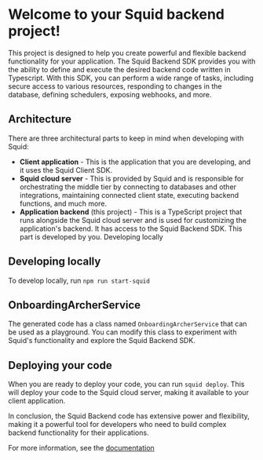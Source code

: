 # Welcome to your Squid backend project!

This project is designed to help you create powerful and flexible backend functionality for your application. The Squid
Backend SDK provides you with the ability to define and execute the desired backend code written in Typescript. With
this SDK, you can perform a wide range of tasks, including secure access to various resources, responding to changes in
the database, defining schedulers, exposing webhooks, and more.

## Architecture

There are three architectural parts to keep in mind when developing with Squid:

* **Client application** - This is the application that you are developing, and it uses the Squid Client SDK.
* **Squid cloud server** - This is provided by Squid and is responsible for orchestrating the middle tier by connecting
  to databases and other integrations, maintaining connected client state, executing backend functions, and much more.
* **Application backend** (this project) - This is a TypeScript project that runs alongside the Squid cloud server and
  is used for customizing the application's backend. It has access to the Squid Backend SDK. This part is developed by
  you. Developing locally

## Developing locally

To develop locally, run `npm run start-squid`

## OnboardingArcherService

The generated code has a class named `OnboardingArcherService` that can be used as a playground. You can modify this class to
experiment with Squid's functionality and explore the Squid Backend SDK.

## Deploying your code

When you are ready to deploy your code, you can run `squid deploy`. This will deploy your code to the Squid cloud
server,
making it available to your client application.

In conclusion, the Squid Backend code has extensive power and flexibility, making it a powerful tool for developers who
need to build complex backend functionality for their applications.

For more information, see the [documentation](https://docs.squid.cloud/docs/development-tools/backend//)
